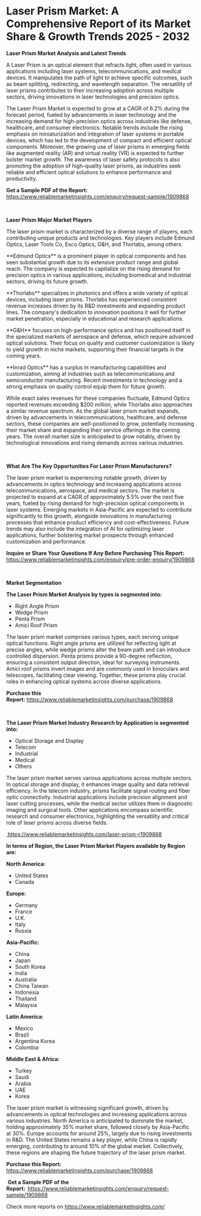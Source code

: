 <p><h1>Laser Prism Market: A Comprehensive Report of its Market Share & Growth Trends 2025 - 2032</h1></p><p><strong>Laser Prism Market Analysis and Latest Trends</strong></p>
<p><p>A Laser Prism is an optical element that refracts light, often used in various applications including laser systems, telecommunications, and medical devices. It manipulates the path of light to achieve specific outcomes, such as beam splitting, redirecting, and wavelength separation. The versatility of laser prisms contributes to their increasing adoption across multiple sectors, driving innovations in laser technologies and precision optics.</p><p>The Laser Prism Market is expected to grow at a CAGR of 6.2% during the forecast period, fueled by advancements in laser technology and the increasing demand for high-precision optics across industries like defense, healthcare, and consumer electronics. Notable trends include the rising emphasis on miniaturization and integration of laser systems in portable devices, which has led to the development of compact and efficient optical components. Moreover, the growing use of laser prisms in emerging fields like augmented reality (AR) and virtual reality (VR) is expected to further bolster market growth. The awareness of laser safety protocols is also promoting the adoption of high-quality laser prisms, as industries seek reliable and efficient optical solutions to enhance performance and productivity.</p></p>
<p><strong>Get a Sample PDF of the Report:&nbsp;</strong> <a href="https://www.reliablemarketinsights.com/enquiry/request-sample/1909868?utm_campaign=2012&utm_medium=2&utm_source=Github&utm_content=ia&utm_term=11022025&utm_id=laser-prism">https://www.reliablemarketinsights.com/enquiry/request-sample/1909868</a></p>
<p>&nbsp;</p>
<p><strong>Laser Prism Major Market Players</strong></p>
<p><p>The laser prism market is characterized by a diverse range of players, each contributing unique products and technologies. Key players include Edmund Optics, Laser Tools Co, Esco Optics, G&H, and Thorlabs, among others. </p><p>**Edmund Optics** is a prominent player in optical components and has seen substantial growth due to its extensive product range and global reach. The company is expected to capitalize on the rising demand for precision optics in various applications, including biomedical and industrial sectors, driving its future growth.</p><p>**Thorlabs** specializes in photonics and offers a wide variety of optical devices, including laser prisms. Thorlabs has experienced consistent revenue increases driven by its R&D investments and expanding product lines. The company's dedication to innovation positions it well for further market penetration, especially in educational and research applications.</p><p>**G&H** focuses on high-performance optics and has positioned itself in the specialized markets of aerospace and defense, which require advanced optical solutions. Their focus on quality and customer customization is likely to yield growth in niche markets, supporting their financial targets in the coming years.</p><p>**Inrad Optics** has a surplus in manufacturing capabilities and customization, aiming at industries such as telecommunications and semiconductor manufacturing. Recent investments in technology and a strong emphasis on quality control equip them for future growth.</p><p>While exact sales revenues for these companies fluctuate, Edmund Optics reported revenues exceeding $200 million, while Thorlabs also approaches a similar revenue spectrum. As the global laser prism market expands, driven by advancements in telecommunications, healthcare, and defense sectors, these companies are well-positioned to grow, potentially increasing their market share and expanding their service offerings in the coming years. The overall market size is anticipated to grow notably, driven by technological innovations and rising demands across various industries.</p></p>
<p>&nbsp;</p>
<p><strong>What Are The Key Opportunities For Laser Prism Manufacturers?</strong></p>
<p><p>The laser prism market is experiencing notable growth, driven by advancements in optics technology and increasing applications across telecommunications, aerospace, and medical sectors. The market is projected to expand at a CAGR of approximately 5.5% over the next five years, fueled by rising demand for high-precision optical components in laser systems. Emerging markets in Asia-Pacific are expected to contribute significantly to this growth, alongside innovations in manufacturing processes that enhance product efficiency and cost-effectiveness. Future trends may also include the integration of AI for optimizing laser applications, further bolstering market prospects through enhanced customization and performance.</p></p>
<p><strong>Inquire or Share Your Questions If Any Before Purchasing This Report:</strong> <a href="https://www.reliablemarketinsights.com/enquiry/pre-order-enquiry/1909868?utm_campaign=2012&utm_medium=2&utm_source=Github&utm_content=ia&utm_term=11022025&utm_id=laser-prism">https://www.reliablemarketinsights.com/enquiry/pre-order-enquiry/1909868</a></p>
<p>&nbsp;</p>
<p><strong>Market Segmentation</strong></p>
<p><strong>The Laser Prism Market Analysis by types is segmented into:</strong></p>
<p><ul><li>Right Angle Prism</li><li>Wedge Prism</li><li>Penta Prism</li><li>Amici Roof Prism</li></ul></p>
<p><p>The laser prism market comprises various types, each serving unique optical functions. Right angle prisms are utilized for reflecting light at precise angles, while wedge prisms alter the beam path and can introduce controlled dispersion. Penta prisms provide a 90-degree reflection, ensuring a consistent output direction, ideal for surveying instruments. Amici roof prisms invert images and are commonly used in binoculars and telescopes, facilitating clear viewing. Together, these prisms play crucial roles in enhancing optical systems across diverse applications.</p></p>
<p><strong>Purchase this Report:&nbsp;</strong><a href="https://www.reliablemarketinsights.com/purchase/1909868?utm_campaign=2012&utm_medium=2&utm_source=Github&utm_content=ia&utm_term=11022025&utm_id=laser-prism">https://www.reliablemarketinsights.com/purchase/1909868</a></p>
<p>&nbsp;</p>
<p><strong>The Laser Prism Market Industry Research by Application is segmented into:</strong></p>
<p><ul><li>Optical Storage and Display</li><li>Telecom</li><li>Industrial</li><li>Medical</li><li>Others</li></ul></p>
<p><p>The laser prism market serves various applications across multiple sectors. In optical storage and display, it enhances image quality and data retrieval efficiency. In the telecom industry, prisms facilitate signal routing and fiber optic connectivity. Industrial applications include precision alignment and laser cutting processes, while the medical sector utilizes them in diagnostic imaging and surgical tools. Other applications encompass scientific research and consumer electronics, highlighting the versatility and critical role of laser prisms across diverse fields.</p></p>
<p><a href="https://www.reliablemarketinsights.com/laser-prism-r1909868?utm_campaign=2012&utm_medium=2&utm_source=Github&utm_content=ia&utm_term=11022025&utm_id=laser-prism">&nbsp;https://www.reliablemarketinsights.com/laser-prism-r1909868</a></p>
<p><strong>In terms of Region, the Laser Prism Market Players available by Region are:</strong></p>
<p>
    <p> <strong> North America: </strong>
        <ul>
            <li>United States</li>
            <li>Canada</li>
        </ul>
        </p> 
    <p> <strong> Europe: </strong>
        <ul>
            <li>Germany</li>
            <li>France</li>
            <li>U.K.</li>
            <li>Italy</li>
            <li>Russia</li>
        </ul>
        </p> 
    <p> <strong> Asia-Pacific: </strong>
        <ul>
            <li>China</li>
            <li>Japan</li>
            <li>South Korea</li>
            <li>India</li>
            <li>Australia</li>
            <li>China Taiwan</li>
            <li>Indonesia</li>
            <li>Thailand</li>
            <li>Malaysia</li>
        </ul>
        </p> 
    <p> <strong> Latin America: </strong>
        <ul>
            <li>Mexico</li>
            <li>Brazil</li>
            <li>Argentina Korea</li>
            <li>Colombia</li>
        </ul>
        </p> 
    <p> <strong> Middle East & Africa: </strong>
        <ul>
            <li>Turkey</li>
            <li>Saudi</li>
            <li>Arabia</li>
            <li>UAE</li>
            <li>Korea</li>
        </ul>
    </p>
    </p>
<p><p>The laser prism market is witnessing significant growth, driven by advancements in optical technologies and increasing applications across various industries. North America is anticipated to dominate the market, holding approximately 35% market share, followed closely by Asia-Pacific at 30%. Europe accounts for around 25%, largely due to rising investments in R&D. The United States remains a key player, while China is rapidly emerging, contributing to around 10% of the global market. Collectively, these regions are shaping the future trajectory of the laser prism market.</p></p>
<p><strong>Purchase this Report: </strong><a href="https://www.reliablemarketinsights.com/purchase/1909868?utm_campaign=2012&utm_medium=2&utm_source=Github&utm_content=ia&utm_term=11022025&utm_id=laser-prism">https://www.reliablemarketinsights.com/purchase/1909868</a></p>
<p>&nbsp;<strong>Get a Sample PDF of the Report:&nbsp;&nbsp;</strong><a href="https://www.reliablemarketinsights.com/enquiry/request-sample/1909868?utm_campaign=2012&utm_medium=2&utm_source=Github&utm_content=ia&utm_term=11022025&utm_id=laser-prism">https://www.reliablemarketinsights.com/enquiry/request-sample/1909868</a></p>
<p><strong></strong></p>
<p>Check more reports on <a href="https://www.reliablemarketinsights.com/?utm_campaign=2012&utm_medium=2&utm_source=Github&utm_content=ia&utm_term=11022025&utm_id=laser-prism">https://www.reliablemarketinsights.com/</a></p>